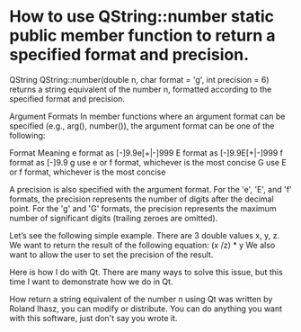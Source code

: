 # How to use QString::number static public member function to return a specified format and precision.

QString QString::number(double n, char format = 'g', int precision = 6) returns a string equivalent of the number n, formatted according to the specified format and precision.  

Argument Formats
In member functions where an argument format can be specified (e.g., arg(), number()), the argument format can be one of the following:

Format 	Meaning
e		format as [-]9.9e[+|-]999
E		format as [-]9.9E[+|-]999
f		format as [-]9.9
g		use e or f format, whichever is the most concise
G		use E or f format, whichever is the most concise

A precision is also specified with the argument format. For the 'e', 'E', and 'f' formats, the precision represents the number of digits after the decimal point. For the 'g' and 'G' formats, the precision represents the maximum number of significant digits (trailing zeroes are omitted).

Let’s see the following simple example. 
There are 3 double values x, y, z.
We want to return the result of the following equation: 
(x /z) * y
We also want to allow the user to set the precision of the result.

Here is how I do with Qt. 
There are many ways to solve this issue, but this time I want to demonstrate how we do in Qt.

How return a string equivalent of the number n using Qt was written by Roland Ihasz, you can modify or distribute. You can do anything you want with this software, just don't say you wrote it.
